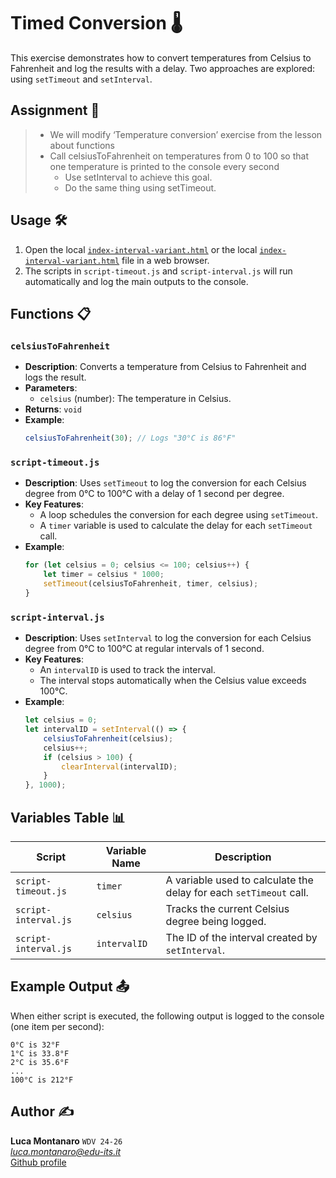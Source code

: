 # Timed Conversion 🌡️

This exercise demonstrates how to convert temperatures from Celsius to Fahrenheit and log the results with a delay. Two approaches are explored: using `setTimeout` and `setInterval`.

## Assignment 📝

> - We will modify ‘Temperature conversion’ exercise from the lesson about
functions
> - Call celsiusToFahrenheit on temperatures from 0 to 100 so that one
temperature is printed to the console every second
>   - Use setInterval to achieve this goal.
>   - Do the same thing using setTimeout.

## Usage 🛠️

1. Open the local [`index-interval-variant.html`](index-timeout-variant.html) or the local [`index-interval-variant.html`](index-interval-variant.html) file in a web browser.
2. The scripts in `script-timeout.js` and `script-interval.js` will run automatically and log the main outputs to the console.

## Functions 📋

### `celsiusToFahrenheit`

- **Description**: Converts a temperature from Celsius to Fahrenheit and logs the result.
- **Parameters**:
  - `celsius` (number): The temperature in Celsius.
- **Returns**: `void`
- **Example**:
  ```javascript
  celsiusToFahrenheit(30); // Logs "30°C is 86°F"
  ```

### `script-timeout.js`

- **Description**: Uses `setTimeout` to log the conversion for each Celsius degree from 0°C to 100°C with a delay of 1 second per degree.
- **Key Features**:
  - A loop schedules the conversion for each degree using `setTimeout`.
  - A `timer` variable is used to calculate the delay for each `setTimeout` call.
- **Example**:
  ```javascript
  for (let celsius = 0; celsius <= 100; celsius++) {
      let timer = celsius * 1000;
      setTimeout(celsiusToFahrenheit, timer, celsius);
  }
  ```

### `script-interval.js`

- **Description**: Uses `setInterval` to log the conversion for each Celsius degree from 0°C to 100°C at regular intervals of 1 second.
- **Key Features**:
  - An `intervalID` is used to track the interval.
  - The interval stops automatically when the Celsius value exceeds 100°C.
- **Example**:
  ```javascript
  let celsius = 0;
  let intervalID = setInterval(() => {
      celsiusToFahrenheit(celsius);
      celsius++;
      if (celsius > 100) {
          clearInterval(intervalID);
      }
  }, 1000);
  ```

## Variables Table 📊

| Script              | Variable Name | Description                                                                 |
|---------------------|---------------|-----------------------------------------------------------------------------|
| `script-timeout.js` | `timer`       | A variable used to calculate the delay for each `setTimeout` call.          |
| `script-interval.js`| `celsius`     | Tracks the current Celsius degree being logged.                             |
| `script-interval.js`| `intervalID`  | The ID of the interval created by `setInterval`.                            |

## Example Output 📤

When either script is executed, the following output is logged to the console (one item per second):

```
0°C is 32°F
1°C is 33.8°F
2°C is 35.6°F
...
100°C is 212°F
```

## Author ✍️

**Luca Montanaro** `WDV 24-26`  
*luca.montanaro@edu-its.it*  
[Github profile](https://github.com/LucaM0nt)